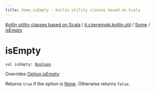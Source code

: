 ```yaml
---
title: Some.isEmpty - Kotlin utility classes based on Scala
---
```


[Kotlin utility classes based on Scala](../../index.html) / [it.czerwinski.kotlin.util](../index.html) / [Some](index.html) / [isEmpty](./is-empty.html)

# isEmpty

`val isEmpty: `[`Boolean`](https://kotlinlang.org/api/latest/jvm/stdlib/kotlin/-boolean/index.html)

Overrides [Option.isEmpty](../-option/is-empty.html)

Returns `true` if the option is [None](../-none/index.html). Otherwise returns `false`.

